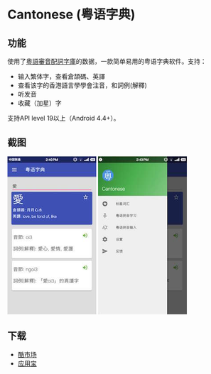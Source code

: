 # Cantonese (粤语字典)

## 功能
使用了[粵語審音配詞字庫](http://humanum.arts.cuhk.edu.hk/Lexis/lexi-can/)的数据，一款简单易用的粤语字典软件。支持：

- 输入繁体字，查看倉頡碼、英譯
- 查看该字的香港語言學學會注音，和詞例(解釋)
- 听发音
- 收藏（加星）字

支持API level 19以上（Android 4.4+）。

## 截图
![](screenshots/example.jpeg)
![](screenshots/example2.jpeg)

## 下载

- [酷市场](http://www.coolapk.com/apk/com.sjtu.chenzhongpu.cantonese)
- [应用宝](http://sj.qq.com/myapp/detail.htm?apkName=com.sjtu.chenzhongpu.cantonese)
